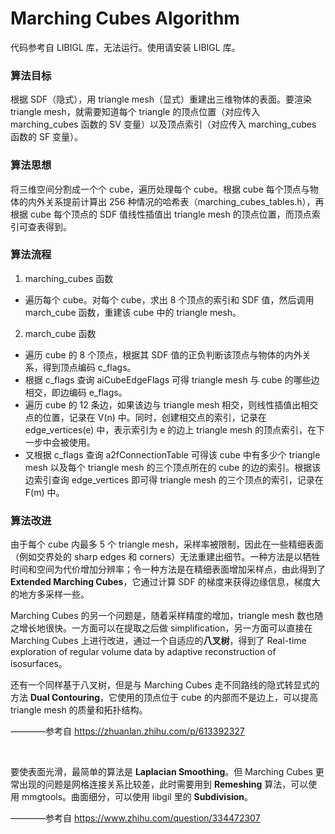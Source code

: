 # Marching Cubes Algorithm

代码参考自 LIBIGL 库，无法运行。使用请安装 LIBIGL 库。

### 算法目标

根据 SDF（隐式），用 triangle mesh（显式）重建出三维物体的表面。要渲染 triangle mesh，就需要知道每个 triangle 的顶点位置（对应传入 marching_cubes 函数的 SV 变量）以及顶点索引（对应传入 marching_cubes 函数的 SF 变量）。

### 算法思想

将三维空间分割成一个个 cube，遍历处理每个 cube。根据 cube 每个顶点与物体的内外关系提前计算出 256 种情况的哈希表（marching_cubes_tables.h），再根据 cube 每个顶点的 SDF 值线性插值出 triangle mesh 的顶点位置，而顶点索引可查表得到。

### 算法流程

1. marching_cubes 函数
* 遍历每个 cube。对每个 cube，求出 8 个顶点的索引和 SDF 值，然后调用 march_cube 函数，重建该 cube 中的 triangle mesh。

2. march_cube 函数
* 遍历 cube 的 8 个顶点，根据其 SDF 值的正负判断该顶点与物体的内外关系，得到顶点编码 c_flags。
* 根据 c_flags 查询 aiCubeEdgeFlags 可得 triangle mesh 与 cube 的哪些边相交，即边编码 e_flags。
* 遍历 cube 的 12 条边，如果该边与 triangle mesh 相交，则线性插值出相交点的位置，记录在 V(n) 中。同时，创建相交点的索引，记录在 edge_vertices(e) 中，表示索引为 e 的边上 triangle mesh 的顶点索引，在下一步中会被使用。
* 又根据 c_flags 查询 a2fConnectionTable 可得该 cube 中有多少个 triangle mesh 以及每个 triangle mesh 的三个顶点所在的 cube 的边的索引。根据该边索引查询 edge_vertices 即可得 triangle mesh 的三个顶点的索引，记录在 F(m) 中。

### 算法改进

由于每个 cube 内最多 5 个 triangle mesh，采样率被限制，因此在一些精细表面（例如交界处的 sharp edges 和 corners）无法重建出细节。一种方法是以牺牲时间和空间为代价增加分辨率；令一种方法是在精细表面增加采样点，由此得到了 **Extended Marching Cubes**，它通过计算 SDF 的梯度来获得边缘信息，梯度大的地方多采样一些。

Marching Cubes 的另一个问题是，随着采样精度的增加，triangle mesh 数也随之增长地很快。一方面可以在提取之后做 simplification，另一方面可以直接在 Marching Cubes 上进行改进，通过一个自适应的**八叉树**，得到了 Real-time exploration of regular volume data by adaptive reconstruction of isosurfaces。

还有一个同样基于八叉树，但是与 Marching Cubes 走不同路线的隐式转显式的方法 **Dual Contouring**，它使用的顶点位于 cube 的内部而不是边上，可以提高 triangle mesh 的质量和拓扑结构。

————参考自 https://zhuanlan.zhihu.com/p/613392327

<br/>

要使表面光滑，最简单的算法是 **Laplacian Smoothing**。但 Marching Cubes 更常出现的问题是网格连接关系比较差，此时需要用到 **Remeshing** 算法，可以使用 mmgtools。曲面细分，可以使用 libgil 里的 **Subdivision**。

————参考自 https://www.zhihu.com/question/334472307
